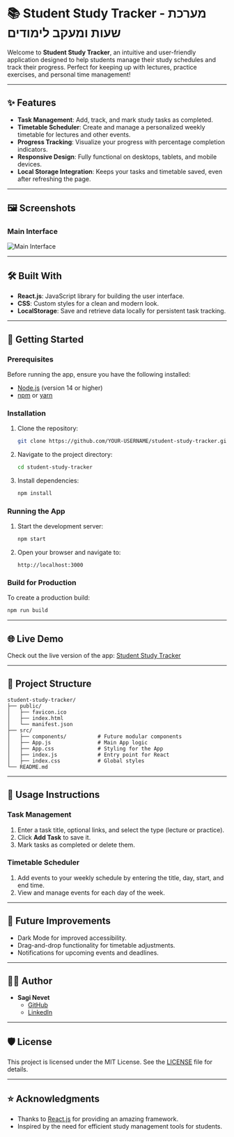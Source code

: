 
# 📚 Student Study Tracker - מערכת שעות ומעקב לימודים

Welcome to **Student Study Tracker**, an intuitive and user-friendly application designed to help students manage their study schedules and track their progress. Perfect for keeping up with lectures, practice exercises, and personal time management!

---

## ✨ Features

- **Task Management**: Add, track, and mark study tasks as completed.
- **Timetable Scheduler**: Create and manage a personalized weekly timetable for lectures and other events.
- **Progress Tracking**: Visualize your progress with percentage completion indicators.
- **Responsive Design**: Fully functional on desktops, tablets, and mobile devices.
- **Local Storage Integration**: Keeps your tasks and timetable saved, even after refreshing the page.

---

## 🖼️ Screenshots

### Main Interface
![Main Interface](https://via.placeholder.com/800x400)

---

## 🛠️ Built With

- **React.js**: JavaScript library for building the user interface.
- **CSS**: Custom styles for a clean and modern look.
- **LocalStorage**: Save and retrieve data locally for persistent task tracking.

---

## 🚀 Getting Started

### Prerequisites
Before running the app, ensure you have the following installed:
- [Node.js](https://nodejs.org/) (version 14 or higher)
- [npm](https://www.npmjs.com/) or [yarn](https://yarnpkg.com/)

### Installation
1. Clone the repository:
   ```bash
   git clone https://github.com/YOUR-USERNAME/student-study-tracker.git
   ```
2. Navigate to the project directory:
   ```bash
   cd student-study-tracker
   ```
3. Install dependencies:
   ```bash
   npm install
   ```

### Running the App
1. Start the development server:
   ```bash
   npm start
   ```
2. Open your browser and navigate to:
   ```
   http://localhost:3000
   ```

### Build for Production
To create a production build:
```bash
npm run build
```

---

## 🌐 Live Demo

Check out the live version of the app: [Student Study Tracker](https://your-username.github.io/student-study-tracker)

---

## 📂 Project Structure

```
student-study-tracker/
├── public/
│   ├── favicon.ico
│   ├── index.html
│   └── manifest.json
├── src/
│   ├── components/          # Future modular components
│   ├── App.js               # Main App logic
│   ├── App.css              # Styling for the App
│   ├── index.js             # Entry point for React
│   ├── index.css            # Global styles
└── README.md
```

---

## 📖 Usage Instructions

### Task Management
1. Enter a task title, optional links, and select the type (lecture or practice).
2. Click **Add Task** to save it.
3. Mark tasks as completed or delete them.

### Timetable Scheduler
1. Add events to your weekly schedule by entering the title, day, start, and end time.
2. View and manage events for each day of the week.

---

## 🎯 Future Improvements

- Dark Mode for improved accessibility.
- Drag-and-drop functionality for timetable adjustments.
- Notifications for upcoming events and deadlines.

---

## 🧑‍💻 Author

- **Sagi Nevet**  
  - [GitHub](https://github.com/SagiNevet)
  - [LinkedIn](https://www.linkedin.com/in/sagi-nevet-1bbb87151/)

---

## 🛡️ License

This project is licensed under the MIT License. See the [LICENSE](LICENSE) file for details.

---

## ⭐ Acknowledgments

- Thanks to [React.js](https://reactjs.org/) for providing an amazing framework.
- Inspired by the need for efficient study management tools for students.
